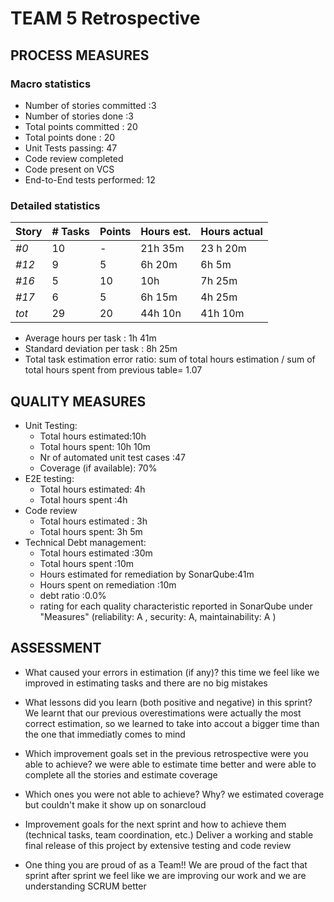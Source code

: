 TEAM 5 Retrospective
=====================================

## PROCESS MEASURES 

### Macro statistics

- Number of stories committed :3 
- Number of stories done :3 
- Total points committed : 20
- Total points done : 20 
- Unit Tests passing: 47
- Code review completed
- Code present on VCS
- End-to-End tests performed: 12 

### Detailed statistics

| Story  | # Tasks | Points | Hours est. | Hours actual |
|--------|---------|--------|------------|--------------|
| _#0_   |    10     |    -   |   21h 35m      |     23 h 20m         |
| _#12_   |    9   |    5   |     6h 20m    |     6h 5m       |
| _#16_   |    5     |    10   |    10h    |    7h 25m       |
| _#17_   |    6     |    5   |       6h 15m    |      4h 25m      |
| _tot_  |     29    |   20    |     44h 10n      |    41h 10m     |
   

- Average hours per task : 1h 41m
- Standard deviation per task : 8h 25m
- Total task estimation error ratio: sum of total hours estimation / sum of total hours spent from previous table= 1.07

  
## QUALITY MEASURES 

- Unit Testing:
  - Total hours estimated:10h
  - Total hours spent: 10h 10m
  - Nr of automated unit test cases :47
  - Coverage (if available): 70%
- E2E testing:
  - Total hours estimated: 4h
  - Total hours spent :4h
- Code review 
  - Total hours estimated : 3h
  - Total hours spent: 3h 5m
- Technical Debt management:
  - Total hours estimated :30m
  - Total hours spent :10m
  - Hours estimated for remediation by SonarQube:41m
  - Hours spent on remediation :10m
  - debt ratio :0.0%
  - rating for each quality characteristic reported in SonarQube under "Measures" (reliability: A  , security: A, maintainability: A )
  


## ASSESSMENT

- What caused your errors in estimation (if any)?
  this time we feel like we improved in estimating tasks and there are no big mistakes

- What lessons did you learn (both positive and negative) in this sprint?
  We learnt that our previous overestimations were actually the most correct estimation, so we learned to take into accout a bigger time than the one that immediatly comes to mind 

- Which improvement goals set in the previous retrospective were you able to achieve? 
  we were able to estimate time better and were able to complete all the stories and estimate coverage
  
- Which ones you were not able to achieve? Why?
  we estimated coverage but couldn't make it show up on sonarcloud

- Improvement goals for the next sprint and how to achieve them (technical tasks, team coordination, etc.)
  Deliver a working and stable final release of this project by extensive testing and code review

- One thing you are proud of as a Team!!
  We are proud of the fact that sprint after sprint we feel like we are improving our work and we are understanding SCRUM better